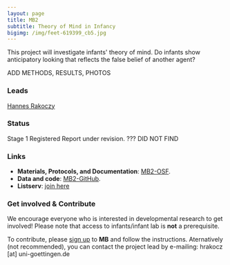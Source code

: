 ```yaml
---
layout: page
title: MB2
subtitle: Theory of Mind in Infancy
bigimg: /img/feet-619399_cb5.jpg
---
```


<!--
- add Contributors (header)

To-do:
- check status
- publications/news release?
- Short description of the study (justification, methods, results WITH images/plots)
  - model: https://manyprimates.github.io/pilot/
-->

<!-- Description (300-word?) intro + method + result -->
This project will investigate infants' theory of mind.
Do infants show anticipatory looking that reflects the false belief of another agent?

ADD METHODS, RESULTS, PHOTOS

### Leads

[Hannes Rakoczy](https://www.psych.uni-goettingen.de/en/development/team/rakoczy-hannes)

### Status

Stage 1 Registered Report under revision. ??? DID NOT FIND

### Links

* **Materials, Protocols, and Documentation**: [MB2-OSF](https://osf.io/jmuvd/).
* **Data and code**: [MB2-GitHub](https://github.com/manybabies/mb2-analysis).
* **Listserv**: [join here](https://mailman.stanford.edu/mailman/listinfo/manybabies2)

### Get involved & Contribute

We encourage everyone who is interested in developmental research to get involved! Please note that access to infants/infant lab is **not** a prerequisite.  

To contribute, please [sign up]({{site.baseurl}}/sign_up_log_in/) to **MB** and follow the instructions. Aternatively (not recommended), you can contact the project lead by e-mailing: hrakocz [at] uni-goettingen.de

<!--
### Publications

Check out the [preregistration](https://osf.io/jmuvd/).


**News release**: See also the news releases by
-->
